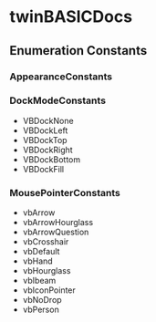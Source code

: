 # twinBASICDocs
## Enumeration Constants
### AppearanceConstants
### <a id="dockmodeconstants"></a>DockModeConstants
- VBDockNone
- VBDockLeft
- VBDockTop
- VBDockRight
- VBDockBottom
- VBDockFill
### <a id="mousepointerconstants"></a>MousePointerConstants
- vbArrow
- vbArrowHourglass
- vbArrowQuestion
- vbCrosshair
- vbDefault
- vbHand
- vbHourglass
- vbIbeam
- vbIconPointer
- vbNoDrop
- vbPerson
